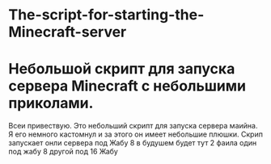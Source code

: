 # The-script-for-starting-the-Minecraft-server
# Небольшой скрипт для запуска сервера Minecraft с небольшими приколами.


Всеи привествую. Это небольший скрипт для запуска сервера маийна. Я его немного кастомнул и за этого он имеет небольшие плюшки. 
Скрип запускает онли сервера под Жабу 8 в будушем будет тут 2 фаила один под жабу 8 другой под 16 Жабу
